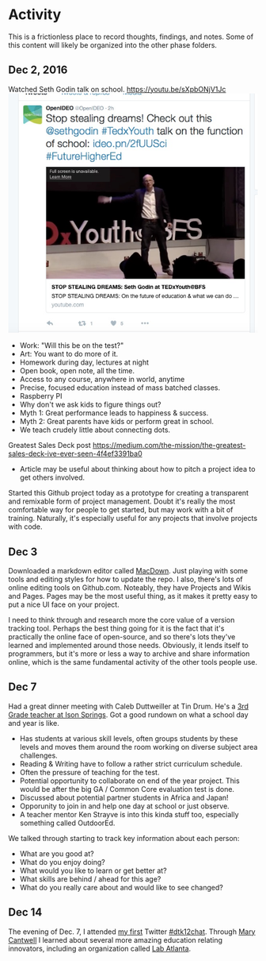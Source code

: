 # Activity 
This is a frictionless place to record thoughts, findings, and notes. Some of this content will likely be organized into the other phase folders.


## Dec 2, 2016

Watched Seth Godin talk on school. https://youtu.be/sXpbONjV1Jc
![OpenIDEO tweet](../Images/OpenIDEO___OpenIDEO____Twitter.jpg)
* Work: "Will this be on the test?"
* Art: You want to do more of it.
* Homework during day, lectures at night
* Open book, open note, all the time.
* Access to any course, anywhere in world, anytime
* Precise, focused education instead of mass batched classes.
* Raspberry PI
* Why don't we ask kids to figure things out? 
* Myth 1: Great performance leads to happiness & success.
* Myth 2: Great parents have kids or perform great in school.
* We teach crudely little about connecting dots. 

Greatest Sales Deck post https://medium.com/the-mission/the-greatest-sales-deck-ive-ever-seen-4f4ef3391ba0
* Article may be useful about thinking about how to pitch a project idea to get others involved. 

Started this Github project today as a prototype for creating a transparent and remixable form of project management. 
Doubt it's really the most comfortable way for people to get started, but may work with a bit of training. Naturally, it's especially useful for any projects that involve projects with code. 

## Dec 3

Downloaded a markdown editor called [MacDown](http://macdown.uranusjr.com). Just playing with some tools and editing styles for how to update the repo. I also, there's lots of online editing tools on Github.com. Noteably, they have Projects and Wikis and Pages. Pages may be the most useful thing, as it makes it pretty easy to put a nice UI face on your project. 

I need to think through and research more the core value of a version tracking tool. Perhaps the best thing going for it is the fact that it's practically the online face of open-source, and so there's lots they've learned and implemented around those needs. Obviously, it lends itself to programmers, but it's more or less a way to archive and share information online, which is the same fundamental activity of the other tools people use.

## Dec 7

Had a great dinner meeting with Caleb Duttweiller at Tin Drum. He's a [3rd Grade teacher at Ison Springs](http://isonthirdgrade.weebly.com). Got a good rundown on what a school day and year is like. 
* Has students at various skill levels, often groups students by these levels and moves them around the room working on diverse subject area challenges. 
* Reading & Writing have to follow a rather strict curriculum schedule.
* Often the pressure of teaching for the test.
* Potential opportunity to collaborate on end of the year project. This would be after the big GA / Common Core evaluation test is done.
* Discussed about potential partner students in Africa and Japan!
* Opporunity to join in and help one day at school or just observe.
* A teacher mentor Ken Strayve is into this kinda stuff too, especially something called OutdoorEd.

We talked through starting to track key information about each person:
* What are you good at? 
* What do you enjoy doing?
* What would you like to learn or get better at?
* What skills are behind / ahead for this age?
* What do you really care about and would like to see changed?

## Dec 14

The evening of Dec. 7, I attended [my first](https://twitter.com/scitechyEDU/status/806681403232583680) Twitter [#dtk12chat](https://twitter.com/search?src=typd&q=%23DTK12chat). Through [Mary Cantwell](https://twitter.com/scitechyEDU) I learned about several more amazing education relating innovators, including an organization called [Lab Atlanta](http://www.labatlanta.org). 
